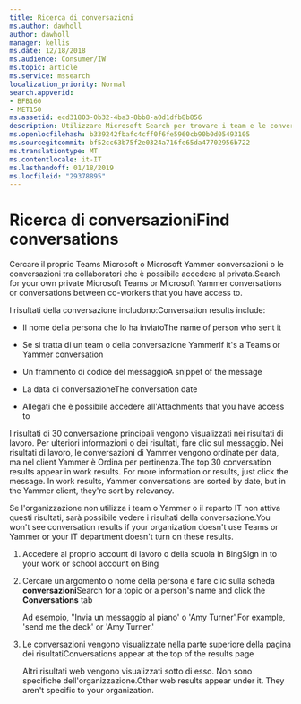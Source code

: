 ```yaml
---
title: Ricerca di conversazioni
ms.author: dawholl
author: dawholl
manager: kellis
ms.date: 12/18/2018
ms.audience: Consumer/IW
ms.topic: article
ms.service: mssearch
localization_priority: Normal
search.appverid:
- BFB160
- MET150
ms.assetid: ecd31803-0b32-4ba3-8bb8-a0d1dfb8b856
description: Utilizzare Microsoft Search per trovare i team e le conversazioni di Yammer e i dettagli che verrà visualizzato
ms.openlocfilehash: b339242fbafc4cff0f6fe5960cb90b0d05493105
ms.sourcegitcommit: bf52cc63b75f2e0324a716fe65da47702956b722
ms.translationtype: MT
ms.contentlocale: it-IT
ms.lasthandoff: 01/18/2019
ms.locfileid: "29378895"
---
```

# <a name="find-conversations"></a><span data-ttu-id="cd956-103">Ricerca di conversazioni</span><span class="sxs-lookup"><span data-stu-id="cd956-103">Find conversations</span></span>

<span data-ttu-id="cd956-104">Cercare il proprio Teams Microsoft o Microsoft Yammer conversazioni o le conversazioni tra collaboratori che è possibile accedere al privata.</span><span class="sxs-lookup"><span data-stu-id="cd956-104">Search for your own private Microsoft Teams or Microsoft Yammer conversations or conversations between co-workers that you have access to.</span></span>
  
<span data-ttu-id="cd956-105">I risultati della conversazione includono:</span><span class="sxs-lookup"><span data-stu-id="cd956-105">Conversation results include:</span></span>
  
- <span data-ttu-id="cd956-106">Il nome della persona che lo ha inviato</span><span class="sxs-lookup"><span data-stu-id="cd956-106">The name of person who sent it</span></span>
    
- <span data-ttu-id="cd956-107">Se si tratta di un team o della conversazione Yammer</span><span class="sxs-lookup"><span data-stu-id="cd956-107">If it's a Teams or Yammer conversation</span></span>
    
- <span data-ttu-id="cd956-108">Un frammento di codice del messaggio</span><span class="sxs-lookup"><span data-stu-id="cd956-108">A snippet of the message</span></span>
    
- <span data-ttu-id="cd956-109">La data di conversazione</span><span class="sxs-lookup"><span data-stu-id="cd956-109">The conversation date</span></span>
    
- <span data-ttu-id="cd956-110">Allegati che è possibile accedere all'</span><span class="sxs-lookup"><span data-stu-id="cd956-110">Attachments that you have access to</span></span>
    
<span data-ttu-id="cd956-p101">I risultati di 30 conversazione principali vengono visualizzati nei risultati di lavoro. Per ulteriori informazioni o dei risultati, fare clic sul messaggio. Nei risultati di lavoro, le conversazioni di Yammer vengono ordinate per data, ma nel client Yammer è Ordina per pertinenza.</span><span class="sxs-lookup"><span data-stu-id="cd956-p101">The top 30 conversation results appear in work results. For more information or results, just click the message. In work results, Yammer conversations are sorted by date, but in the Yammer client, they're sort by relevancy.</span></span>
  
<span data-ttu-id="cd956-114">Se l'organizzazione non utilizza i team o Yammer o il reparto IT non attiva questi risultati, sarà possibile vedere i risultati della conversazione.</span><span class="sxs-lookup"><span data-stu-id="cd956-114">You won't see conversation results if your organization doesn't use Teams or Yammer or your IT department doesn't turn on these results.</span></span>
  
1. <span data-ttu-id="cd956-115">Accedere al proprio account di lavoro o della scuola in Bing</span><span class="sxs-lookup"><span data-stu-id="cd956-115">Sign in to your work or school account on Bing</span></span>
    
2. <span data-ttu-id="cd956-116">Cercare un argomento o nome della persona e fare clic sulla scheda **conversazioni**</span><span class="sxs-lookup"><span data-stu-id="cd956-116">Search for a topic or a person's name and click the **Conversations** tab</span></span> 
    
    <span data-ttu-id="cd956-117">Ad esempio, "Invia un messaggio al piano' o 'Amy Turner'.</span><span class="sxs-lookup"><span data-stu-id="cd956-117">For example, 'send me the deck' or 'Amy Turner.'</span></span>
    
3. <span data-ttu-id="cd956-118">Le conversazioni vengono visualizzate nella parte superiore della pagina dei risultati</span><span class="sxs-lookup"><span data-stu-id="cd956-118">Conversations appear at the top of the results page</span></span>
    
    <span data-ttu-id="cd956-p102">Altri risultati web vengono visualizzati sotto di esso. Non sono specifiche dell'organizzazione.</span><span class="sxs-lookup"><span data-stu-id="cd956-p102">Other web results appear under it. They aren't specific to your organization.</span></span>
    


